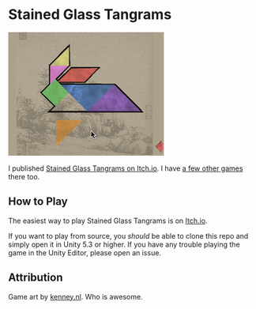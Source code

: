 # Stained Glass Tangrams

![Stained Glass Tangrams](./stained-glass-tangrams-icon.gif)

I published [Stained Glass Tangrams on Itch.io](https://geekytime.itch.io/stained-glass-tangrams). I have [a few other games](https://geekytime.itch.io/) there too.

## How to Play

The easiest way to play Stained Glass Tangrams is on [Itch.io](https://geekytime.itch.io/stained-glass-tangrams).

If you want to play from source, you _should_ be able to clone this repo and simply open it in Unity 5.3 or higher. If you have any trouble playing the game in the Unity Editor, please open an issue.

## Attribution

Game art by [kenney.nl](http://kenney.nl/). Who is awesome.
